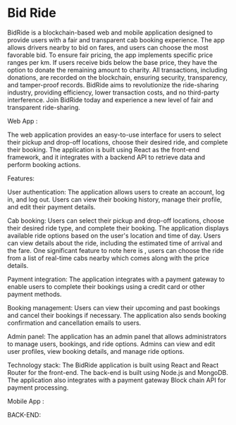# Bid Ride

BidRide is a blockchain-based web and mobile application designed to provide users with a fair and transparent cab booking experience. The app allows drivers nearby to bid on fares, and users can choose the most favorable bid. To ensure fair pricing, the app implements specific price ranges per km. If users receive bids below the base price, they have the option to donate the remaining amount to charity. All transactions, including donations, are recorded on the blockchain, ensuring security, transparency, and tamper-proof records. BidRide aims to revolutionize the ride-sharing industry, providing efficiency, lower transaction costs, and no third-party interference. Join BidRide today and experience a new level of fair and transparent ride-sharing.

Web App :
 
The web application provides an easy-to-use interface for users to select their pickup and drop-off locations, choose their desired ride, and complete their booking. The application is built using React as the front-end framework, and it integrates with a backend API to retrieve data and perform booking actions.

Features:

User authentication: The application allows users to create an account, log in, and log out. Users can view their booking history, manage their profile, and edit their payment details.

Cab booking: Users can select their pickup and drop-off locations, choose their desired ride type, and complete their booking. The application displays available ride options based on the user's location and time of day. Users can view details about the ride, including the estimated time of arrival and the fare. One significant feature to note here is , users can choose the ride from a list of real-time cabs nearby which comes along with the price details.

Payment integration: The application integrates with a payment gateway to enable users to complete their bookings using a credit card or other payment methods.

Booking management: Users can view their upcoming and past bookings and cancel their bookings if necessary. The application also sends booking confirmation and cancellation emails to users.

Admin panel: The application has an admin panel that allows administrators to manage users, bookings, and ride options. Admins can view and edit user profiles, view booking details, and manage ride options.

Technology stack:
The BidRide application is built using React and React Router for the front-end. The back-end is built using Node.js and MongoDB. The application also integrates with a payment gateway Block chain API for payment processing.


Mobile App :





BACK-END:
